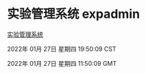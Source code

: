 # 实验管理系统 expadmin
[实验管理系统](http://59.174.27.143:56808/expadmin-782313d2-e1b1-4ea7-932e-3a55e6a1a4d0/)

2022年 01月 27日 星期四 19:50:09 CST

2022年 01月 27日 星期四 11:50:09 GMT
